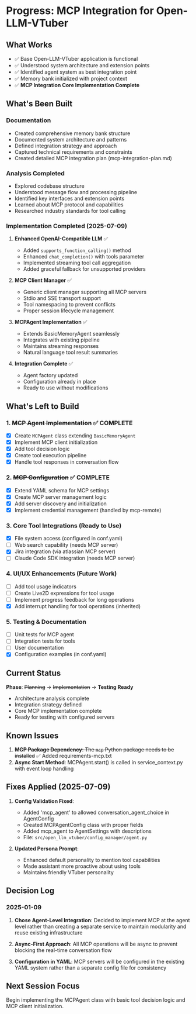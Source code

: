 # Progress: MCP Integration for Open-LLM-VTuber

## What Works
- ✅ Base Open-LLM-VTuber application is functional
- ✅ Understood system architecture and extension points
- ✅ Identified agent system as best integration point
- ✅ Memory bank initialized with project context
- ✅ **MCP Integration Core Implementation Complete**

## What's Been Built
### Documentation
- Created comprehensive memory bank structure
- Documented system architecture and patterns
- Defined integration strategy and approach
- Captured technical requirements and constraints
- Created detailed MCP integration plan (mcp-integration-plan.md)

### Analysis Completed
- Explored codebase structure
- Understood message flow and processing pipeline
- Identified key interfaces and extension points
- Learned about MCP protocol and capabilities
- Researched industry standards for tool calling

### Implementation Completed (2025-07-09)
1. **Enhanced OpenAI-Compatible LLM** ✅
   - Added `supports_function_calling()` method
   - Enhanced `chat_completion()` with tools parameter
   - Implemented streaming tool call aggregation
   - Added graceful fallback for unsupported providers

2. **MCP Client Manager** ✅
   - Generic client manager supporting all MCP servers
   - Stdio and SSE transport support
   - Tool namespacing to prevent conflicts
   - Proper session lifecycle management

3. **MCPAgent Implementation** ✅
   - Extends BasicMemoryAgent seamlessly
   - Integrates with existing pipeline
   - Maintains streaming responses
   - Natural language tool result summaries

4. **Integration Complete** ✅
   - Agent factory updated
   - Configuration already in place
   - Ready to use without modifications

## What's Left to Build

### 1. ~~MCP Agent Implementation~~ ✅ COMPLETE
- [x] Create `MCPAgent` class extending `BasicMemoryAgent`
- [x] Implement MCP client initialization
- [x] Add tool decision logic
- [x] Create tool execution pipeline
- [x] Handle tool responses in conversation flow

### 2. ~~MCP Configuration~~ ✅ COMPLETE
- [x] Extend YAML schema for MCP settings
- [x] Create MCP server management logic
- [x] Add server discovery and initialization
- [x] Implement credential management (handled by mcp-remote)

### 3. Core Tool Integrations (Ready to Use)
- [x] File system access (configured in conf.yaml)
- [ ] Web search capability (needs MCP server)
- [x] Jira integration (via atlassian MCP server)
- [ ] Claude Code SDK integration (needs MCP server)

### 4. UI/UX Enhancements (Future Work)
- [ ] Add tool usage indicators
- [ ] Create Live2D expressions for tool usage
- [ ] Implement progress feedback for long operations
- [x] Add interrupt handling for tool operations (inherited)

### 5. Testing & Documentation
- [ ] Unit tests for MCP agent
- [ ] Integration tests for tools
- [ ] User documentation
- [x] Configuration examples (in conf.yaml)

## Current Status
**Phase**: ~~Planning~~ → ~~Implementation~~ → **Testing Ready**
- Architecture analysis complete
- Integration strategy defined
- Core MCP implementation complete
- Ready for testing with configured servers

## Known Issues
1. ~~**MCP Package Dependency**: The `mcp` Python package needs to be installed~~ ✅ Added requirements-mcp.txt
2. **Async Start Method**: MCPAgent.start() is called in service_context.py with event loop handling

## Fixes Applied (2025-07-09)
1. **Config Validation Fixed**: 
   - Added 'mcp_agent' to allowed conversation_agent_choice in AgentConfig
   - Created MCPAgentConfig class with proper fields
   - Added mcp_agent to AgentSettings with descriptions
   - File: `src/open_llm_vtuber/config_manager/agent.py`

2. **Updated Persona Prompt**:
   - Enhanced default personality to mention tool capabilities
   - Made assistant more proactive about using tools
   - Maintains friendly VTuber personality

## Decision Log

### 2025-01-09
1. **Chose Agent-Level Integration**: Decided to implement MCP at the agent level rather than creating a separate service to maintain modularity and reuse existing infrastructure

2. **Async-First Approach**: All MCP operations will be async to prevent blocking the real-time conversation flow

3. **Configuration in YAML**: MCP servers will be configured in the existing YAML system rather than a separate config file for consistency

## Next Session Focus
Begin implementing the MCPAgent class with basic tool decision logic and MCP client initialization.